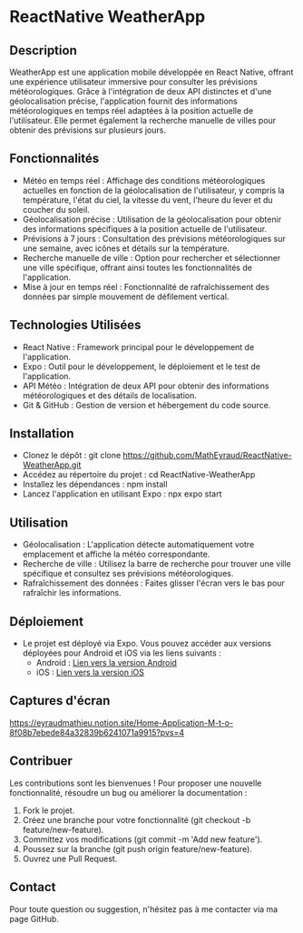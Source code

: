 # ReactNative WeatherApp

## Description
WeatherApp est une application mobile développée en React Native, offrant une expérience utilisateur immersive pour consulter les prévisions météorologiques. Grâce à l'intégration de deux API distinctes et d'une géolocalisation précise, l'application fournit des informations météorologiques en temps réel adaptées à la position actuelle de l'utilisateur. Elle permet également la recherche manuelle de villes pour obtenir des prévisions sur plusieurs jours.

## Fonctionnalités
- Météo en temps réel : Affichage des conditions météorologiques actuelles en fonction de la géolocalisation de l'utilisateur, y compris la température, l'état du ciel, la vitesse du vent, l'heure du lever et du coucher du soleil.
- Géolocalisation précise : Utilisation de la géolocalisation pour obtenir des informations spécifiques à la position actuelle de l'utilisateur.
- Prévisions à 7 jours : Consultation des prévisions météorologiques sur une semaine, avec icônes et détails sur la température.
- Recherche manuelle de ville : Option pour rechercher et sélectionner une ville spécifique, offrant ainsi toutes les fonctionnalités de l'application.
- Mise à jour en temps réel : Fonctionnalité de rafraîchissement des données par simple mouvement de défilement vertical.

## Technologies Utilisées
- React Native : Framework principal pour le développement de l'application.
- Expo : Outil pour le développement, le déploiement et le test de l'application.
- API Météo : Intégration de deux API pour obtenir des informations météorologiques et des détails de localisation.
- Git & GitHub : Gestion de version et hébergement du code source.

## Installation
- Clonez le dépôt : git clone https://github.com/MathEyraud/ReactNative-WeatherApp.git
- Accédez au répertoire du projet : cd ReactNative-WeatherApp
- Installez les dépendances : npm install
- Lancez l'application en utilisant Expo : npx expo start

## Utilisation
- Géolocalisation : L'application détecte automatiquement votre emplacement et affiche la météo correspondante.
- Recherche de ville : Utilisez la barre de recherche pour trouver une ville spécifique et consultez ses prévisions météorologiques.
- Rafraîchissement des données : Faites glisser l'écran vers le bas pour rafraîchir les informations.

## Déploiement
- Le projet est déployé via Expo. Vous pouvez accéder aux versions déployées pour Android et iOS via les liens suivants :
  - Android : [Lien vers la version Android](https://u.expo.dev/update/61838a66-960e-4621-9c43-3160b4f3063d)
  - iOS : [Lien vers la version iOS](https://u.expo.dev/update/f5f79415-0533-4fb3-9504-26a90686dbda)

## Captures d'écran
https://eyraudmathieu.notion.site/Home-Application-M-t-o-8f08b7ebede84a32839b6241071a9915?pvs=4 


## Contribuer
Les contributions sont les bienvenues ! Pour proposer une nouvelle fonctionnalité, résoudre un bug ou améliorer la documentation :
1. Fork le projet.
2. Créez une branche pour votre fonctionnalité (git checkout -b feature/new-feature).
3. Committez vos modifications (git commit -m 'Add new feature').
4. Poussez sur la branche (git push origin feature/new-feature).
5. Ouvrez une Pull Request.

## Contact
Pour toute question ou suggestion, n'hésitez pas à me contacter via ma page GitHub.
